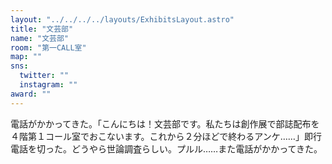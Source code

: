```yaml
---
layout: "../../../../layouts/ExhibitsLayout.astro"
title: "文芸部"
name: "文芸部"
room: "第一CALL室"
map: ""
sns:
  twitter: ""
  instagram: ""
award: ""
---
```


電話がかかってきた。「こんにちは！文芸部です。私たちは創作展で部誌配布を４階第１コール室でおこないます。これから２分ほどで終わるアンケ……」即行電話を切った。どうやら世論調査らしい。プルル……また電話がかかってきた。
